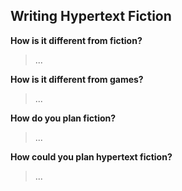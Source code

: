 ## Writing Hypertext Fiction
**How is it different from fiction?**
> ...

**How is it different from games?**
> ...

**How do you plan fiction?**
> ...

**How could you plan hypertext fiction?**
> ...
